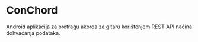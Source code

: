 # ConChord

Android aplikacija za pretragu akorda za gitaru korištenjem REST API načina dohvaćanja podataka.
